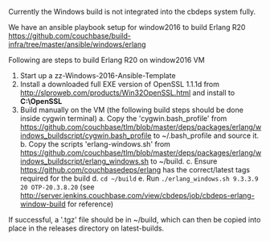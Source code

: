 Currently the Windows build is not integrated into the cbdeps system fully.

We have an ansible playbook setup for window2016 to build Erlang R20
https://github.com/couchbase/build-infra/tree/master/ansible/windows/erlang

Following are steps to build Erlang R20 on window2016 VM
1. Start up a zz-Windows-2016-Ansible-Template
2. Install a downloaded full EXE version of OpenSSL 1.1.1d from http://slproweb.com/products/Win32OpenSSL.html and install to **C:\OpenSSL**
4. Build manually on the VM (the following build steps should be done inside cygwin terminal)
    a. Copy the 'cygwin.bash_profile' from https://github.com/couchbase/tlm/blob/master/deps/packages/erlang/windows_buildscript/cygwin.bash_profile to ~/.bash_profile and source it.
    b. Copy the scripts 'erlang-windows.sh' from https://github.com/couchbase/tlm/blob/master/deps/packages/erlang/windows_buildscript/erlang_windows.sh to ~/build.
    c. Ensure https://github.com/couchbasedeps/erlang has the correct/latest tags required for the build
    d. `cd ~/build`
    e. Run `./erlang_windows.sh 9.3.3.9 20 OTP-20.3.8.20` (see http://server.jenkins.couchbase.com/view/cbdeps/job/cbdeps-erlang-window-build for reference)

If successful, a '.tgz' file should be in ~/build, which can then be copied into place in the releases directory on latest-builds.